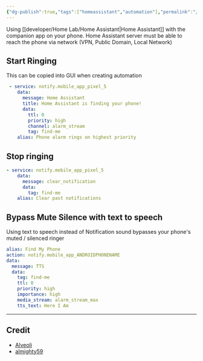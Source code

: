 ```yaml
---
{"dg-publish":true,"tags":["homeassistant","automation"],"permalink":"/developer/home-assistant/find-my-phone-automation/","dgPassFrontmatter":true}
---
```


Using [[developer/Home Lab/Home Assistant\|Home Assistant]] with the companion app on your phone. Home Assistant server must be able to reach the phone via network (VPN, Public Domain, Local Network)

## Start Ringing
This can be copied into GUI when creating automation
```yml
 - service: notify.mobile_app_pixel_5
    data:
      message: Home Assistant
      title: Home Assistant is finding your phone!
      data:
        ttl: 0
        priority: high
        channel: alarm_stream
        tag: find-me
    alias: Phone alarm rings on highest priority
```

## Stop ringing
```yaml
- service: notify.mobile_app_pixel_5
    data:
      message: clear_notification
      data:
        tag: find-me
    alias: Clear past notifications
```

## Bypass Mute Silence with text to speech
Using text to speech instead of Notification sound bypasses your phone's muted / silenced ringer
```yaml
alias: Find My Phone
action: notify.mobile_app_ANDROIDPHONENAME
data:
  message: TTS
  data:
    tag: find-me
    ttl: 0
    priority: high
    importance: high
    media_stream: alarm_stream_max
    tts_text: Here I Am
```
---
## Credit
- [Alveoli](https://community.home-assistant.io/t/a-find-my-phone-button/21514/21)
- [almighty59](https://community.home-assistant.io/t/notify-android-device-and-overwrite-ringer-mode-to-always-play-a-sound/583926/7?u=billsky)